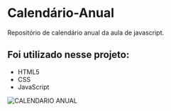 # Calendário-Anual
 Repositório de calendário anual  da aula de javascript.
 
 ## Foi utilizado nesse projeto:
 - HTML5
 - CSS
 - JavaScript
 
![CALENDARIO ANUAL](https://user-images.githubusercontent.com/96296979/187284209-021f39ef-2600-448e-a068-bb503c9a4e52.png)
